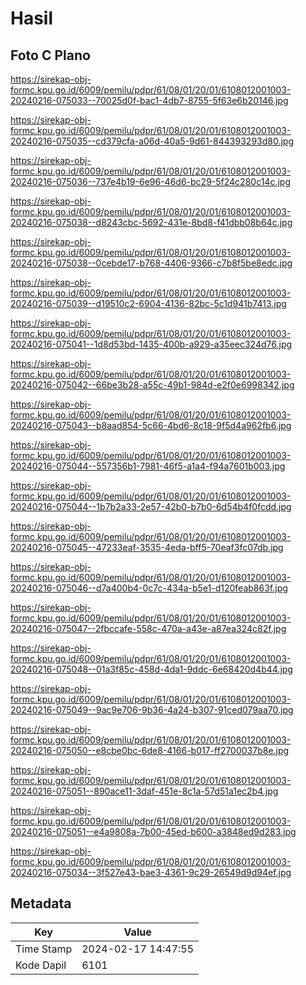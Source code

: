 # Hasil

## Foto C Plano

https://sirekap-obj-formc.kpu.go.id/6009/pemilu/pdpr/61/08/01/20/01/6108012001003-20240216-075033--70025d0f-bac1-4db7-8755-5f63e6b20146.jpg

https://sirekap-obj-formc.kpu.go.id/6009/pemilu/pdpr/61/08/01/20/01/6108012001003-20240216-075035--cd379cfa-a06d-40a5-9d61-844393293d80.jpg

https://sirekap-obj-formc.kpu.go.id/6009/pemilu/pdpr/61/08/01/20/01/6108012001003-20240216-075036--737e4b19-6e96-46d6-bc29-5f24c280c14c.jpg

https://sirekap-obj-formc.kpu.go.id/6009/pemilu/pdpr/61/08/01/20/01/6108012001003-20240216-075038--d8243cbc-5692-431e-8bd8-f41dbb08b64c.jpg

https://sirekap-obj-formc.kpu.go.id/6009/pemilu/pdpr/61/08/01/20/01/6108012001003-20240216-075038--0cebde17-b768-4406-9366-c7b8f5be8edc.jpg

https://sirekap-obj-formc.kpu.go.id/6009/pemilu/pdpr/61/08/01/20/01/6108012001003-20240216-075039--d19510c2-6904-4136-82bc-5c1d941b7413.jpg

https://sirekap-obj-formc.kpu.go.id/6009/pemilu/pdpr/61/08/01/20/01/6108012001003-20240216-075041--1d8d53bd-1435-400b-a929-a35eec324d76.jpg

https://sirekap-obj-formc.kpu.go.id/6009/pemilu/pdpr/61/08/01/20/01/6108012001003-20240216-075042--66be3b28-a55c-49b1-984d-e2f0e6998342.jpg

https://sirekap-obj-formc.kpu.go.id/6009/pemilu/pdpr/61/08/01/20/01/6108012001003-20240216-075043--b8aad854-5c66-4bd6-8c18-9f5d4a962fb6.jpg

https://sirekap-obj-formc.kpu.go.id/6009/pemilu/pdpr/61/08/01/20/01/6108012001003-20240216-075044--557356b1-7981-46f5-a1a4-f94a7601b003.jpg

https://sirekap-obj-formc.kpu.go.id/6009/pemilu/pdpr/61/08/01/20/01/6108012001003-20240216-075044--1b7b2a33-2e57-42b0-b7b0-6d54b4f0fcdd.jpg

https://sirekap-obj-formc.kpu.go.id/6009/pemilu/pdpr/61/08/01/20/01/6108012001003-20240216-075045--47233eaf-3535-4eda-bff5-70eaf3fc07db.jpg

https://sirekap-obj-formc.kpu.go.id/6009/pemilu/pdpr/61/08/01/20/01/6108012001003-20240216-075046--d7a400b4-0c7c-434a-b5e1-d120feab863f.jpg

https://sirekap-obj-formc.kpu.go.id/6009/pemilu/pdpr/61/08/01/20/01/6108012001003-20240216-075047--2fbccafe-558c-470a-a43e-a87ea324c82f.jpg

https://sirekap-obj-formc.kpu.go.id/6009/pemilu/pdpr/61/08/01/20/01/6108012001003-20240216-075048--01a3f85c-458d-4da1-9ddc-6e68420d4b44.jpg

https://sirekap-obj-formc.kpu.go.id/6009/pemilu/pdpr/61/08/01/20/01/6108012001003-20240216-075049--9ac9e706-9b36-4a24-b307-91ced079aa70.jpg

https://sirekap-obj-formc.kpu.go.id/6009/pemilu/pdpr/61/08/01/20/01/6108012001003-20240216-075050--e8cbe0bc-6de8-4166-b017-ff2700037b8e.jpg

https://sirekap-obj-formc.kpu.go.id/6009/pemilu/pdpr/61/08/01/20/01/6108012001003-20240216-075051--890ace11-3daf-451e-8c1a-57d51a1ec2b4.jpg

https://sirekap-obj-formc.kpu.go.id/6009/pemilu/pdpr/61/08/01/20/01/6108012001003-20240216-075051--e4a9808a-7b00-45ed-b600-a3848ed9d283.jpg

https://sirekap-obj-formc.kpu.go.id/6009/pemilu/pdpr/61/08/01/20/01/6108012001003-20240216-075034--3f527e43-bae3-4361-9c29-26549d9d94ef.jpg


## Metadata

| Key        | Value               |
| ---------- | ------------------- |
| Time Stamp | 2024-02-17 14:47:55 |
| Kode Dapil | 6101                |




